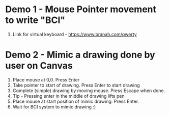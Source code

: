 # Demo 1 - Mouse Pointer movement to write "BCI"
1. Link for virtual keyboard - https://www.branah.com/qwerty

# Demo 2 - Mimic a drawing done by user on Canvas
1. Place mouse at 0,0. Press Enter
2. Take pointer to start of drawing. Press Enter to start drawing
3. Complete (simple) drawing by moving mouse. Press Escape when done. 
4. Tip - Pressing enter in the middle of drawing lifts pen
5. Place mouse at start position of mimic drawing. Press Enter.
6. Wait for BCI system to mimic drawing :)
